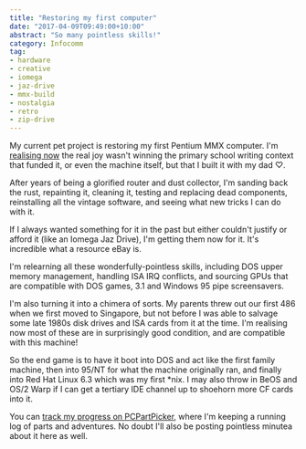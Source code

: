 ```yaml
---
title: "Restoring my first computer"
date: "2017-04-09T09:49:00+10:00"
abstract: "So many pointless skills!"
category: Infocomm
tag:
- hardware
- creative
- iomega
- jaz-drive
- mmx-build
- nostalgia
- retro
- zip-drive
---
```

My current pet project is restoring my first Pentium MMX computer. I'm [realising now] the real joy wasn't winning the primary school writing context that funded it, or even the machine itself, but that I built it with my dad ♡.

After years of being a glorified router and dust collector, I'm sanding back the rust, repainting it, cleaning it, testing and replacing dead components, reinstalling all the vintage software, and seeing what new tricks I can do with it.

If I always wanted something for it in the past but either couldn't justify or afford it (like an Iomega Jaz Drive), I'm getting them now for it. It's incredible what a resource eBay is.

I'm relearning all these wonderfully-pointless skills, including DOS upper memory management, handling ISA IRQ conflicts, and sourcing GPUs that are compatible with DOS games, 3.1 and Windows 95 pipe screensavers.

I'm also turning it into a chimera of sorts. My parents threw out our first 486 when we first moved to Singapore, but not before I was able to salvage some late 1980s disk drives and ISA cards from it at the time. I'm realising now most of these are in surprisingly good condition, and are compatible with this machine!

So the end game is to have it boot into DOS and act like the first family machine, then into 95/NT for what the machine originally ran, and finally into Red Hat Linux 6.3 which was my first *nix. I may also throw in BeOS and OS/2 Warp if I can get a tertiary IDE channel up to shoehorn more CF cards into it.

You can [track my progress on PCPartPicker], where I'm keeping a running log of parts and adventures. No doubt I'll also be posting pointless minutea about it here as well.

[realising now]: https://rubenerd.com/dad-on-the-mend/
[track my progress on PCPartPicker]: https://pcpartpicker.com/user/rubenerd/saved/3n3qqs

